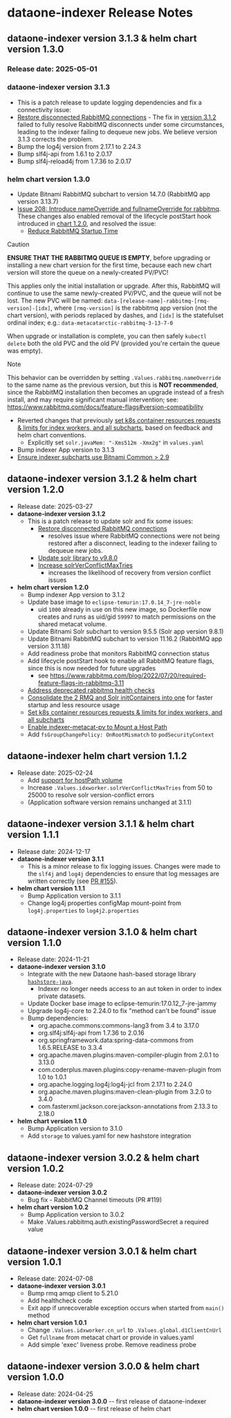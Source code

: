 # dataone-indexer Release Notes

## dataone-indexer version 3.1.3 & helm chart version 1.3.0

### Release date: 2025-05-01

### dataone-indexer version 3.1.3
* This is a patch release to update logging dependencies and fix a connectivity issue:
* [Restore disconnected RabbitMQ connections](https://github.com/DataONEorg/dataone-indexer/issues/176) -
  The fix in [version 3.1.2](#dataone-indexer-version-312--helm-chart-version-120) failed to fully
  resolve RabbitMQ disconnects under some circumstances, leading to the indexer failing to dequeue
  new jobs. We believe version 3.1.3 corrects the problem.
* Bump the log4j version from 2.17.1 to 2.24.3
* Bump slf4j-api from 1.6.1 to 2.0.17
* Bump slf4j-reload4j from 1.7.36 to 2.0.17

### helm chart version 1.3.0

* Update Bitnami RabbitMQ subchart to version 14.7.0 (RabbitMQ app version 3.13.7)
* [Issue 208: Introduce nameOverride and
  fullnameOverride for rabbitmq](https://github.com/DataONEorg/dataone-indexer/pull/208). These
  changes also enabled removal of the lifecycle postStart hook introduced in
  [chart 1.2.0](#dataone-indexer-version-312--helm-chart-version-120), and resolved the issue:
  * [Reduce RabbitMQ Startup Time](https://github.com/DataONEorg/dataone-indexer/issues/202)

> [!CAUTION]
> **ENSURE THAT THE RABBITMQ QUEUE IS EMPTY**, before upgrading or installing a new chart version
> for the first time, because each new chart version will store the queue on a newly-created PV/PVC!
>
> This applies only the initial installation or upgrade. After this, RabbitMQ will continue to use
> the same newly-created PV/PVC, and the queue will not be lost. The new PVC will be named:
> `data-[release-name]-rabbitmq-[rmq-version]-[idx]`, where `[rmq-version]` is the rabbitmq app
> version (not the chart version), with periods replaced by dashes, and `[idx]` is the statefulset
> ordinal index; e.g.: `data-metacatarctic-rabbitmq-3-13-7-0`
>
> When upgrade or installation is complete, you can then safely `kubectl delete` both the old PVC
> and the old PV (provided you're certain the queue was empty).

> [!NOTE]
> This behavior can be overridden by setting `.Values.rabbitmq.nameOverride` to the same name as the
> previous version, but this is **NOT recommended**, since the RabbitMQ installation then becomes an
> upgrade instead of a fresh install, and may require significant manual intervention; see:
> https://www.rabbitmq.com/docs/feature-flags#version-compatibility


* Reverted changes that previously [set k8s container resources requests & limits for index
  workers, and all subcharts](https://github.com/DataONEorg/dataone-indexer/issues/182), based on
 feedback and helm chart conventions.
  * Explicitly set `solr.javaMem: "-Xms512m -Xmx2g"` in `values.yaml`
* Bump indexer App version to 3.1.3
* [Ensure indexer subcharts use Bitnami Common > 2.9](https://github.com/DataONEorg/dataone-indexer/issues/206)


## dataone-indexer version 3.1.2 & helm chart version 1.2.0

* Release date: 2025-03-27
* **dataone-indexer version 3.1.2**
  * This is a patch release to update solr and fix some issues:
    * [Restore disconnected RabbitMQ connections](https://github.com/DataONEorg/dataone-indexer/issues/176)
      - resolves issue where RabbitMQ connections were not being restored after a disconnect,
        leading to the indexer failing to dequeue new jobs.
    * [Update solr library to v9.8.0](https://github.com/DataONEorg/dataone-indexer/issues/169)
    * [Increase solrVerConflictMaxTries](https://github.com/DataONEorg/dataone-indexer/issues/158)
      - increases the likelihood of recovery from version conflict issues
* **helm chart version 1.2.0**
  * Bump indexer App version to 3.1.2
  * Update base image to `eclipse-temurin:17.0.14_7-jre-noble`
    - uid `1000` already in use on this new image, so Dockerfile now creates and runs as uid/gid
      `59997` to match permissions on the shared metacat volume.
  * Update Bitnami Solr subchart to version 9.5.5 (Solr app version 9.8.1)
  * Update Bitnami RabbitMQ subchart to version 11.16.2 (RabbitMQ app version 3.11.18)
  * Add readiness probe that monitors RabbitMQ connection status
  * Add lifecycle postStart hook to enable all RabbitMQ feature flags, since this is now needed for
    future upgrades
    - see https://www.rabbitmq.com/blog/2022/07/20/required-feature-flags-in-rabbitmq-3.11
  * [Address deprecated rabbitmq health checks](https://github.com/DataONEorg/dataone-indexer/issues/163)
  * [Consolidate the 2 RMQ and Solr initContainers into
    one](https://github.com/DataONEorg/dataone-indexer/issues/183) for faster startup and less
    resource usage
  * [Set k8s container resources requests & limits for index workers, and all
    subcharts](https://github.com/DataONEorg/dataone-indexer/issues/182)
  * [Enable indexer-metacat-pv to Mount a Host Path](https://github.com/DataONEorg/dataone-indexer/issues/162)
  * Add `fsGroupChangePolicy: OnRootMismatch` to `podSecurityContext`


## dataone-indexer helm chart version 1.1.2

* Release date: 2025-02-24
  * Add [support for hostPath volume](https://github.com/DataONEorg/dataone-indexer/pull/164)
  * Increase `.Values.idxworker.solrVerConflictMaxTries` from 50 to 25000 to resolve solr
    version-conflict errors
  * (Application software version remains unchanged at 3.1.1)

## dataone-indexer version 3.1.1 & helm chart version 1.1.1

* Release date: 2024-12-17
* **dataone-indexer version 3.1.1**
  * This is a minor release to fix logging issues. Changes were made to the `slf4j` and `log4j`
    dependencies to ensure that log messages are written correctly
    (see [PR #155](https://github.com/DataONEorg/dataone-indexer/pull/155)).
* **helm chart version 1.1.1**
  * Bump Application version to 3.1.1
  * Change log4j properties configMap mount-point from `log4j.properties` to `log4j2.properties`

## dataone-indexer version 3.1.0 & helm chart version 1.1.0

* Release date: 2024-11-21
* **dataone-indexer version 3.1.0**
  * Integrate with the new Dataone hash-based storage library
    [`hashstore-java`](https://github.com/DataONEorg/hashstore-java).
    * Indexer no longer needs access to an aut token in order to index private datasets.
  * Update Docker base image to eclipse-temurin:17.0.12_7-jre-jammy
  * Upgrade log4j-core to 2.24.0 to fix "method can't be found" issue
  * Bump dependencies:
    * org.apache.commons:commons-lang3 from 3.4 to 3.17.0
    * org.slf4j:slf4j-api from 1.7.36 to 2.0.16
    * org.springframework.data:spring-data-commons from 1.6.5.RELEASE to 3.3.4
    * org.apache.maven.plugins:maven-compiler-plugin from 2.0.1 to 3.13.0
    * com.coderplus.maven.plugins:copy-rename-maven-plugin from 1.0 to 1.0.1
    * org.apache.logging.log4j:log4j-jcl from 2.17.1 to 2.24.0
    * org.apache.maven.plugins:maven-clean-plugin from 3.2.0 to 3.4.0
    * com.fasterxml.jackson.core:jackson-annotations from 2.13.3 to 2.18.0
* **helm chart version 1.1.0**
  * Bump Application version to 3.1.0
  * Add `storage` to values.yaml for new hashstore integration

## dataone-indexer version 3.0.2 & helm chart version 1.0.2

* Release date: 2024-07-29
* **dataone-indexer version 3.0.2**
  * Bug fix - RabbitMQ Channel timeouts (PR #119)
* **helm chart version 1.0.2**
  * Bump Application version to 3.0.2
  * Make .Values.rabbitmq.auth.existingPasswordSecret a required value

## dataone-indexer version 3.0.1 & helm chart version 1.0.1

* Release date: 2024-07-08
* **dataone-indexer version 3.0.1**
  * Bump rmq amqp client to 5.21.0
  * Add healthcheck code
  * Exit app if unrecoverable exception occurs when started from `main()` method
* **helm chart version 1.0.1**
  * Change `.Values.idxworker.cn_url` to `.Values.global.d1ClientCnUrl`
  * Get `fullname` from metacat chart or provide in values.yaml
  * Add simple 'exec' liveness probe. Remove readiness probe

## dataone-indexer version 3.0.0 & helm chart version 1.0.0

* Release date: 2024-04-25
* **dataone-indexer version 3.0.0** -- first release of dataone-indexer
* **helm chart version 1.0.0** -- first release of helm chart
